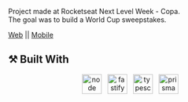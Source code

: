 Project made at Rocketseat Next Level Week - Copa.<br/>
The goal was to build a World Cup sweepstakes.

<a href="https://github.com/VitorHUMoreira/bolao-web" target="_blank">Web</a> || <a href="https://github.com/VitorHUMoreira/bolao-mobile" target="_blank">Mobile</a>


## ⚒️ Built With
<p align="center">
    <img height="40" src="https://cdn.worldvectorlogo.com/logos/nodejs-icon.svg" alt="node"> &nbsp
    <img height="40" src="https://cdn.worldvectorlogo.com/logos/fastify.svg" alt="fastify"> &nbsp
    <img height="40" src="https://cdn.worldvectorlogo.com/logos/typescript.svg" alt="typescript"> &nbsp
    <img height="40" src="https://cdn.worldvectorlogo.com/logos/prisma-4.svg" alt="prisma"> &nbsp
</p>
